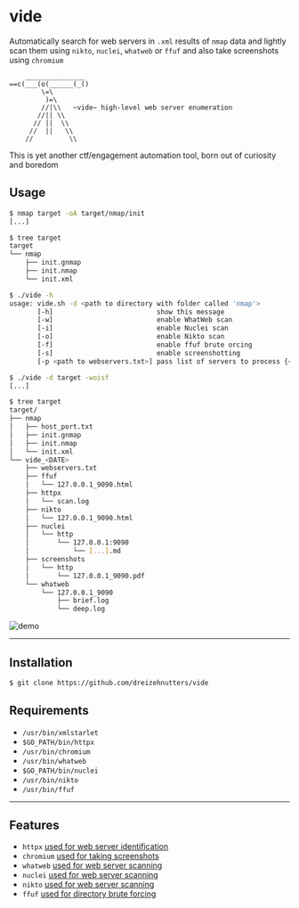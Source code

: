 # vide

Automatically search for web servers in `.xml` results of `nmap` data and lightly scan them using `nikto`, `nuclei`, `whatweb` or `ffuf` and also take screenshots using `chromium`

        _______________
    ==c(___(o(______(_()
            \=\
             )=\
            //|\\   ~vide~ high-level web server enumeration
           //|| \\  
          // ||  \\
         //  ||   \\
        //         \\

This is yet another ctf/engagement automation tool, born out of curiosity and boredom

## Usage

```bash
$ nmap target -oA target/nmap/init
[...]

$ tree target 
target
└── nmap
    ├── init.gnmap
    ├── init.nmap
    └── init.xml

$ ./vide -h
usage: vide.sh -d <path to directory with folder called 'nmap'>
       [-h]                          show this message
       [-w]                          enable WhatWeb scan
       [-i]                          enable Nuclei scan
       [-o]                          enable Nikto scan
       [-f]                          enable ffuf brute orcing
       [-s]                          enable screenshotting
       [-p <path to webservers.txt>] pass list of servers to process {<PROTO>://<IP>[:<PORT>]}

$ ./vide -d target -woisf
[...]

$ tree target
target/
├── nmap
│   ├── host_port.txt
│   ├── init.gnmap
│   ├── init.nmap
│   └── init.xml
└── vide_<DATE>
    ├── webservers.txt
    ├── ffuf
    │   └── 127.0.0.1_9090.html
    ├── httpx
    │   └── scan.log
    ├── nikto
    │   └── 127.0.0.1_9090.html
    ├── nuclei
    │   └── http
    │       └── 127.0.0.1:9090
    │           └── [...].md
    ├── screenshots
    │   └── http
    │       └── 127.0.0.1_9090.pdf
    └── whatweb
        └── 127.0.0.1_9090
            ├── brief.log
            └── deep.log
```

![demo](https://github.com/dreizehnutters/vide/blob/main/assets/demo.gif)

---

## Installation

```bash
$ git clone https://github.com/dreizehnutters/vide
```

## Requirements

+ `/usr/bin/xmlstarlet`
+ `$GO_PATH/bin/httpx`
+ `/usr/bin/chromium`
+ `/usr/bin/whatweb`
+ `$GO_PATH/bin/nuclei`
+ `/usr/bin/nikto`
+ `/usr/bin/ffuf`
---

## Features

- `httpx` 		[used for web server identification](https://github.com/projectdiscovery/httpx)
- `chromium` 	[used for taking screenshots](https://github.com/chromium/chromium)
- `whatweb` 	[used for web server scanning](https://github.com/urbanadventurer/WhatWeb)
- `nuclei` 		[used for web server scanning](https://github.com/projectdiscovery/nuclei)
- `nikto` 		[used for web server scanning](https://github.com/sullo/nikto)
- `ffuf` 		[used for directory brute forcing](https://github.com/ffuf/ffuf)